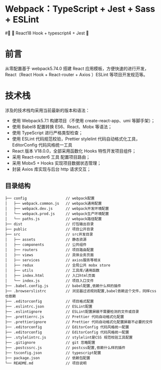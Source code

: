 # Webpack：TypeScript + Jest + Sass + ESLint

#🌈 🚀 React18 Hook + typescript4 + Jest 🚀

# 前言

从零配置基于 webpack5.74.0 搭建 React 应用模板，方便快速的进行开发，React（React Hook + React-router + Axios ）ESLint 等项目开发规范等。

# 技术栈

涉及的技术栈均采用当前最新的版本和语法：

-   使用 Webpack5.7.1 构建项目（不使用 create-react-app、umi 等脚手架）；
-   使用 Babel8 配置转换 ES6、React、Mobx 等语法；
-   使用 TypeScript 进行严格类型检查；
-   使用 ESLint 代码规范校验，Prettier stylelint 代码自动格式化工具，EditorConfig 代码风格统一工具
-   React 版本 V18.0.0，全部采用函数化 Hooks 特性开发项目组件；
-   采用 React-router6 工具 配置项目路由；
-   采用 Mobx5 + Hooks 实现项目数据状态管理；
-   封装 Axios 库实现与后台 http 请求交互；

## 目录结构

```
├── config                  // webpack配置
│   ├── webpack.common.js   // webpack通用配置
│   ├── webpack.dev.js      // webpack开发环境配置
│   └── webpack.prod.js     // webpack生产环境配置
│   └── paths.js            // webpack路径配置
├── dist                    // 打包输出目录
├── public                  // 项目公开目录
├── src                     // src开发目录
│   ├── assets              // 静态资源
│   ├── components          // 公共组件
│   ├── routers             // 项目路由配置
│   ├── views               // 具体业务页面
│   ├── services            // axios服务等相关
│   ├── redux               // 全局公共 mobx store
│   ├── utils               // 工具库/通用函数
│   ├── index.html          // 入口html页面
│   └── index.js            // 项目入口文件
├── .babel.config.js        // babel配置,依赖什么样的插件
├── .browserslistrc         // 浏览器过滤规则配置,babel依赖这个文件，同样css也依赖
├── .editorconfig           // 项目格式配置
├── .eslintrc.json          // ESLint配置
├── .eslintignore           // ESLint配置屏蔽不需要检测的文件或目录
├── .prettierrc.js          // Prettier 代码自动格式化配置
├── .prettierignore         // Prettier 代码自动格式化配置屏蔽不必要的文件
├── .editorconfig           // EditorConfig 代码风格统一配置
├── .editorconfig           // EditorConfig 代码风格统一配置
├── .stylelintrc.js         // stylelint是CSS 规范校验工具配置
├── .gitignore              // git 忽略配置
├── .postcssrc.js           // postcss配置,依赖什么样的插件
├── tsconfig.json           // typescript配置
├── package.json            // 依赖包配置
└── README.md               // 项目说明
```
